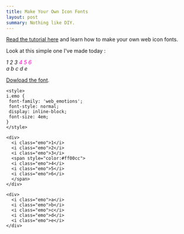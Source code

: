 ```yaml
---
title: Make Your Own Icon Fonts
layout: post
summary: Nothing like DIY.
---
```

[Read the tutorial here](http://www.webdesignerdepot.com/2012/01/how-to-make-your-own-icon-webfont/) and learn how to make your own web icon fonts.

Look at this simple one I've made today :

<div class="font-example">
  <i class="emo">1</i>
  <i class="emo">2</i>
  <i class="emo">3</i>
  <span style="color:#ff00cc">
  <i class="emo">4</i>
  <i class="emo">5</i>
  <i class="emo">6</i>
  </span>
</div>

<div class="font-example">
  <i class="emo">a</i>
  <i class="emo">b</i>
  <i class="emo">c</i>
  <i class="emo">d</i>
  <i class="emo">e</i>
</div>

[Dowload the font](/assets/fonts/Web-emotions.zip).

```
<style>
i.emo {
 font-family: 'web_emotions';
 font-style: normal;
 display: inline-block;
 font-size: 4em;
}
</style>

<div>
  <i class="emo">1</i>
  <i class="emo">2</i>
  <i class="emo">3</i>
  <span style="color:#ff00cc">
  <i class="emo">4</i>
  <i class="emo">5</i>
  <i class="emo">6</i>
  </span>
</div>

<div>
  <i class="emo">a</i>
  <i class="emo">b</i>
  <i class="emo">c</i>
  <i class="emo">d</i>
  <i class="emo">e</i>
</div>
```
